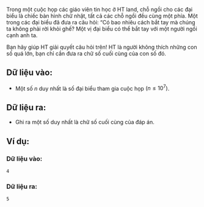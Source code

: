 Trong một cuộc họp các giáo viên tin học ở HT land, chỗ ngồi cho các đại biểu là chiếc bàn hình chữ nhật, tất cả các chỗ ngồi đều cùng một phía. Một trong các đại biểu đã đưa ra câu hỏi: “Có bao nhiêu cách bắt tay mà chúng ta không phải rời khỏi ghế? Một vị đại biểu có thể bắt tay với một người ngồi cạnh anh ta.

Bạn hãy giúp HT giải quyết câu hỏi trên! HT là người không thích những con số quá lớn, bạn chỉ cần đưa ra chữ số cuối cùng của con số đó.
## Dữ liệu vào:
- Một số $n$ duy nhất là số đại biểu tham gia cuộc họp $(n\le 10^7)$.

## Dữ liệu ra:
- Ghi ra một số duy nhất là chữ số cuối cùng của đáp án.

## Ví dụ:
### Dữ liệu vào:
```
4
```

### Dữ liệu ra:
```
5
```